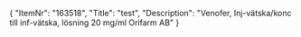 {
  "ItemNr": "163518",
  "Title": "test",
  "Description": "Venofer, Inj-vätska/konc till inf-vätska, lösning 20 mg/ml Orifarm AB"
}